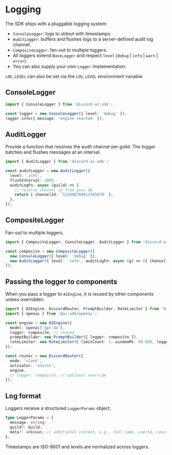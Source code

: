 # Logging

The SDK ships with a pluggable logging system:

- `ConsoleLogger`: logs to stdout with timestamps.
- `AuditLogger`: buffers and flushes logs to a server-defined audit log channel.
- `CompositeLogger`: fan-out to multiple loggers.
- All loggers extend `BaseLogger` and respect `level` (`debug` | `info` | `warn` | `error`).
- You can also supply your own `Logger` implementation.

`LOG_LEVEL` can also be set via the `LOG_LEVEL` environment variable.

## ConsoleLogger

```ts
import { ConsoleLogger } from 'discord-ai-sdk';

const logger = new ConsoleLogger({ level: 'debug' });
logger.info({ message: 'engine started' });
```

## AuditLogger

Provide a function that resolves the audit channel per guild. The logger batches and flushes messages at an interval.

```ts
import { AuditLogger } from 'discord-ai-sdk';

const auditLogger = new AuditLogger({
  level: 'info',
  flushInterval: 2000,
  auditLogFn: async (guild) => {
    // resolve channel id from your db
    return { channelId: '123456789012345678' };
  },
});
```

## CompositeLogger

Fan-out to multiple loggers.

```ts
import { CompositeLogger, ConsoleLogger, AuditLogger } from 'discord-ai-sdk';

const composite = new CompositeLogger([
  new ConsoleLogger({ level: 'debug' }),
  new AuditLogger({ level: 'info', auditLogFn: async (g) => ({ channelId: '...' }) }),
]);
```

## Passing the logger to components

When you pass a logger to `AIEngine`, it is reused by other components unless overridden.

```ts
import { AIEngine, DiscordRouter, PromptBuilder, RateLimiter } from 'discord-ai-sdk';
import { openai } from '@ai-sdk/openai';

const engine = new AIEngine({
  model: openai('gpt-4o'),
  logger: composite, // shared
  promptBuilder: new PromptBuilder({ logger: composite }),
  rateLimiter: new RateLimiter({ limitCount: 3, windowMs: 60_000, logger: composite }),
});

const router = new DiscordRouter({
  mode: 'slash',
  activator: 'assist',
  engine,
  // logger: composite, // optional override
});
```

## Log format

Loggers receive a structured `LoggerParams` object:

```ts
type LoggerParams = {
  message: string;
  guild?: Guild;
  meta?: unknown; // additional context, e.g., tool name, userId, counts
};
```

Timestamps are ISO-8601 and levels are normalized across loggers.
